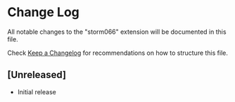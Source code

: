 # Change Log

All notable changes to the "storm066" extension will be documented in this file.

Check [Keep a Changelog](http://keepachangelog.com/) for recommendations on how to structure this file.

## [Unreleased]

- Initial release
